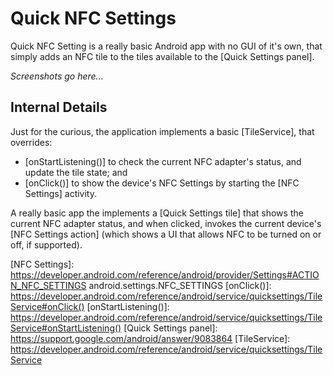 # Quick NFC Settings

Quick NFC Setting is a really basic Android app with no GUI of it's own, that simply adds an NFC
tile to the tiles available to the [Quick Settings panel].

*Screenshots go here...*

## Internal Details

Just for the curious, the application implements a basic [TileService], that overrides:

* [onStartListening()] to check the current NFC adapter's status, and update the tile state; and
* [onClick()] to show the device's NFC Settings by starting the [NFC Settings] activity.

A really basic app the implements a [Quick Settings tile] that shows the current NFC adapter
status, and when clicked, invokes the current device's [NFC Settings action] (which shows a UI
that allows NFC to be turned on or off, if supported).

[NFC Settings]: https://developer.android.com/reference/android/provider/Settings#ACTION_NFC_SETTINGS android.settings.NFC_SETTINGS
[onClick()]: https://developer.android.com/reference/android/service/quicksettings/TileService#onClick()
[onStartListening()]: https://developer.android.com/reference/android/service/quicksettings/TileService#onStartListening()
[Quick Settings panel]: https://support.google.com/android/answer/9083864
[TileService]: https://developer.android.com/reference/android/service/quicksettings/TileService
